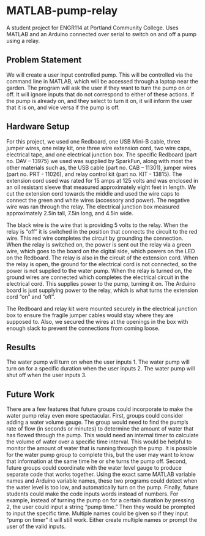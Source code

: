# MATLAB-pump-relay
A student project for ENGR114 at Portland Community College. Uses MATLAB and an Arduino connected over serial to switch on and off a pump using a relay.

## Problem Statement
We will create a user input controlled pump. This will be controlled via the command line in MATLAB, which will be accessed through a laptop near the garden. The program will ask the user if they want to turn the pump on or off. It will ignore inputs that do not correspond to either of these actions. If the pump is already on, and they select to turn it on, it will inform the user that it is on, and vice versa if the pump is off.

## Hardware Setup
For this project, we used one Redboard, one USB Mini-B cable, three jumper wires, one relay kit, one three wire extension cord, two wire caps, electrical tape, and one electrical junction box.  The specific Redboard (part no. DAV – 13975) we used was supplied by SparkFun, along with most the other materials such as, the USB cable (part no. CAB – 11301), jumper wires (part no. PRT - 11026), and relay control kit (part no. KIT - 13815).  The extension cord used was rated for 15 amps at 125 volts and was enclosed in an oil resistant sleeve that measured approximately eight feet in length.  We cut the extension cord towards the middle and used the wire caps to connect the green and white wires (accessory and power).  The negative wire was ran through the relay.  The electrical junction box measured approximately 2.5in tall, 7.5in long, and 4.5in wide.

The black wire is the wire that is providing 5 volts to the relay.  When the relay is “off” it is switched in the position that connects the circuit to the red wire.  This red wire completes the circuit by grounding the connection.  When the relay is switched on, the power is sent out the relay via a green wire, which goes to the board on the digital side, which powers on the LED on the Redboard.  The relay is also in the circuit of the extension cord.  When the relay is open, the ground for the electrical cord is not connected, so the power is not supplied to the water pump.  When the relay is turned on, the ground wires are connected which completes the electrical circuit in the electrical cord.  This supplies power to the pump, turning it on.  The Arduino board is just supplying power to the relay, which is what turns the extension cord “on” and “off”.

The Redboard and relay kit were mounted securely in the electrical junction box to ensure the fragile jumper cables would stay where they are supposed to.  Also, we secured the wires at the openings in the box with enough slack to prevent the connections from coming loose.

## Results
The water pump will turn on when the user inputs 1.  The water pump will turn on for a specific duration when the user inputs 2.  The water pump will shut off when the user inputs 3.  

## Future Work
There are a few features that future groups could incorporate to make the water pump relay even more spectacular.  First, groups could consider adding a water volume gauge.  The group would need to find the pump’s rate of flow (in seconds or minutes) to determine the amount of water that has flowed through the pump.  This would need an internal timer to calculate the volume of water over a specific time interval.  This would be helpful to monitor the amount of water that is running through the pump.  It is possible for the water pump group to complete this, but the user may want to know that information at the same time he or she turns the pump off.  Second, future groups could coordinate with the water level gauge to produce separate code that works together.  Using the exact same MATLAB variable names and Arduino variable names, these two programs could detect when the water level is too low, and automatically turn on the pump.  Finally, future students could make the code inputs words instead of numbers.  For example, instead of turning the pump on for a certain duration by pressing 2, the user could input a string “pump time.”  Then they would be prompted to input the specific time.  Multiple names could be given so if they input “pump on timer” it will still work.  Either create multiple names or prompt the user of the valid inputs.

